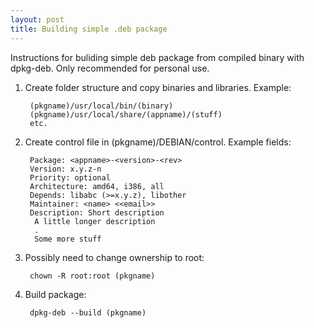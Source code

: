 ```yaml
---
layout: post
title: Building simple .deb package
---
```


Instructions for buliding simple deb package from compiled binary with dpkg-deb. Only recommended for personal use.

1. Create folder structure and copy binaries and libraries. Example:

        (pkgname)/usr/local/bin/(binary)
        (pkgname)/usr/local/share/(appname)/(stuff)
        etc.
        
2. Create control file in (pkgname)/DEBIAN/control. Example fields:

        Package: <appname>-<version>-<rev>
        Version: x.y.z-n
        Priority: optional
        Architecture: amd64, i386, all
        Depends: libabc (>=x.y.z), libother
        Maintainer: <name> <<email>>
        Description: Short description
         A little longer description
         .
         Some more stuff
         
3. Possibly need to change ownership to root:

        chown -R root:root (pkgname)
        
4. Build package:

        dpkg-deb --build (pkgname)